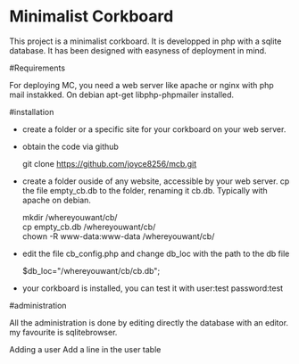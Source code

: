 Minimalist Corkboard
====================

This project is a minimalist corkboard. It is developped in php with a sqlite database. It has been designed with easyness of deployment in mind.

#Requirements

For deploying MC, you need a web server like apache or nginx with php mail instakked. On debian
    apt-get libphp-phpmailer installed.

#installation

* create a folder or a specific site for your corkboard on your web server.
* obtain the code via github

    git clone https://github.com/joyce8256/mcb.git

* create a folder ouside of any website, accessible by your web server. cp the file empty_cb.db to the folder, renaming it cb.db. Typically with apache on debian.

    mkdir /whereyouwant/cb/  
    cp empty_cb.db /whereyouwant/cb/  
    chown -R www-data:www-data /whereyouwant/cb/  

* edit the file cb_config.php and change db_loc with the path to the db file

    $db_loc="/whereyouwant/cb/cb.db";

* your corkboard is installed, you can test it with user:test password:test

#administration

All the administration is done by editing directly the database with an editor. my favourite is sqlitebrowser.

Adding a user
Add a line in the user table
    



